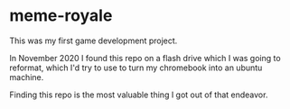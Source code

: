 # meme-royale
This was my first game development project.

In November 2020 I found this repo on a flash drive which I was going to reformat, which I'd try to use to turn my chromebook into an ubuntu machine.

Finding this repo is the most valuable thing I got out of that endeavor.
